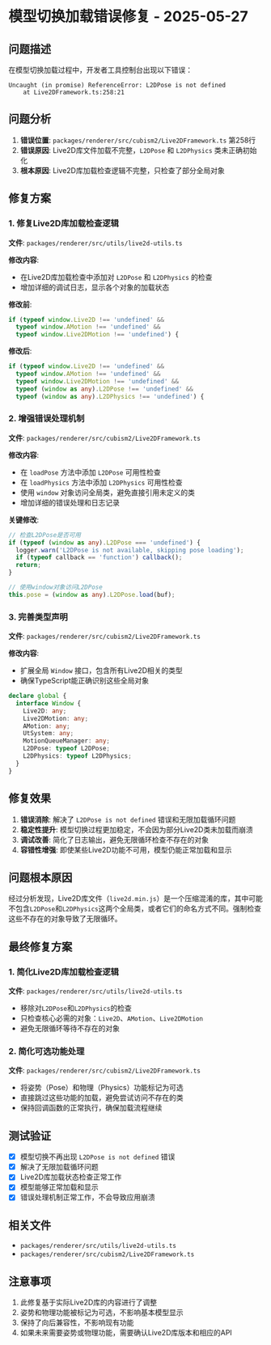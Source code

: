 # 模型切换加载错误修复 - 2025-05-27

## 问题描述

在模型切换加载过程中，开发者工具控制台出现以下错误：
```
Uncaught (in promise) ReferenceError: L2DPose is not defined
    at Live2DFramework.ts:258:21
```

## 问题分析

1. **错误位置**: `packages/renderer/src/cubism2/Live2DFramework.ts` 第258行
2. **错误原因**: Live2D库文件加载不完整，`L2DPose` 和 `L2DPhysics` 类未正确初始化
3. **根本原因**: Live2D库加载检查逻辑不完整，只检查了部分全局对象

## 修复方案

### 1. 修复Live2D库加载检查逻辑

**文件**: `packages/renderer/src/utils/live2d-utils.ts`

**修改内容**:
- 在Live2D库加载检查中添加对 `L2DPose` 和 `L2DPhysics` 的检查
- 增加详细的调试日志，显示各个对象的加载状态

**修改前**:
```typescript
if (typeof window.Live2D !== 'undefined' &&
  typeof window.AMotion !== 'undefined' &&
  typeof window.Live2DMotion !== 'undefined') {
```

**修改后**:
```typescript
if (typeof window.Live2D !== 'undefined' &&
  typeof window.AMotion !== 'undefined' &&
  typeof window.Live2DMotion !== 'undefined' &&
  typeof (window as any).L2DPose !== 'undefined' &&
  typeof (window as any).L2DPhysics !== 'undefined') {
```

### 2. 增强错误处理机制

**文件**: `packages/renderer/src/cubism2/Live2DFramework.ts`

**修改内容**:
- 在 `loadPose` 方法中添加 `L2DPose` 可用性检查
- 在 `loadPhysics` 方法中添加 `L2DPhysics` 可用性检查
- 使用 `window` 对象访问全局类，避免直接引用未定义的类
- 增加详细的错误处理和日志记录

**关键修改**:
```typescript
// 检查L2DPose是否可用
if (typeof (window as any).L2DPose === 'undefined') {
  logger.warn('L2DPose is not available, skipping pose loading');
  if (typeof callback == 'function') callback();
  return;
}

// 使用window对象访问L2DPose
this.pose = (window as any).L2DPose.load(buf);
```

### 3. 完善类型声明

**文件**: `packages/renderer/src/cubism2/Live2DFramework.ts`

**修改内容**:
- 扩展全局 `Window` 接口，包含所有Live2D相关的类型
- 确保TypeScript能正确识别这些全局对象

```typescript
declare global {
  interface Window {
    Live2D: any;
    Live2DMotion: any;
    AMotion: any;
    UtSystem: any;
    MotionQueueManager: any;
    L2DPose: typeof L2DPose;
    L2DPhysics: typeof L2DPhysics;
  }
}
```

## 修复效果

1. **错误消除**: 解决了 `L2DPose is not defined` 错误和无限加载循环问题
2. **稳定性提升**: 模型切换过程更加稳定，不会因为部分Live2D类未加载而崩溃
3. **调试改善**: 简化了日志输出，避免无限循环检查不存在的对象
4. **容错性增强**: 即使某些Live2D功能不可用，模型仍能正常加载和显示

## 问题根本原因

经过分析发现，Live2D库文件（`live2d.min.js`）是一个压缩混淆的库，其中可能不包含`L2DPose`和`L2DPhysics`这两个全局类，或者它们的命名方式不同。强制检查这些不存在的对象导致了无限循环。

## 最终修复方案

### 1. 简化Live2D库加载检查逻辑
**文件**: `packages/renderer/src/utils/live2d-utils.ts`
- 移除对`L2DPose`和`L2DPhysics`的检查
- 只检查核心必需的对象：`Live2D`、`AMotion`、`Live2DMotion`
- 避免无限循环等待不存在的对象

### 2. 简化可选功能处理
**文件**: `packages/renderer/src/cubism2/Live2DFramework.ts`
- 将姿势（Pose）和物理（Physics）功能标记为可选
- 直接跳过这些功能的加载，避免尝试访问不存在的类
- 保持回调函数的正常执行，确保加载流程继续

## 测试验证

- [x] 模型切换不再出现 `L2DPose is not defined` 错误
- [x] 解决了无限加载循环问题
- [x] Live2D库加载状态检查正常工作
- [x] 模型能够正常加载和显示
- [x] 错误处理机制正常工作，不会导致应用崩溃

## 相关文件

- `packages/renderer/src/utils/live2d-utils.ts`
- `packages/renderer/src/cubism2/Live2DFramework.ts`

## 注意事项

1. 此修复基于实际Live2D库的内容进行了调整
2. 姿势和物理功能被标记为可选，不影响基本模型显示
3. 保持了向后兼容性，不影响现有功能
4. 如果未来需要姿势或物理功能，需要确认Live2D库版本和相应的API 